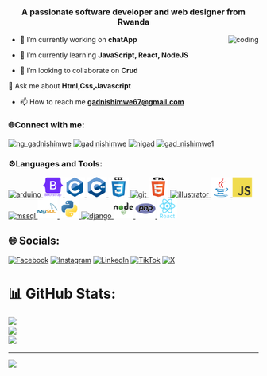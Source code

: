 <!--[![MasterHead width="900"](https://encrypted-tbn0.gstatic.com/images?q=tbn:ANd9GcTiZN0m_8k7DaXbchVZP0H9AAOXwuNxwWHRrF1Vqe2J6w&s )] -->
<h1 align="center" Hello, I'm Gad NISHIMWE 
</h1>
<h3 align="center">A passionate software developer and web designer from Rwanda</h3>
<img align="right" alt="coding" src="https://encrypted-tbn0.gstatic.com/images?q=tbn:ANd9GcTVKKy3ls8JEjK-zHu7OtaimSbnlVOO535ndJ0On8ltpw&s">

- 🔭 I’m currently working on **chatApp**

- 🌱 I’m currently learning **JavaScript, React, NodeJS**

 - 👯 I’m looking to collaborate on **Crud**

💬 Ask me about **Html,Css,Javascript**

- 📫 How to reach me **gadnishimwe67@gmail.com**

<h3 align="left"> 🌐Connect with me:</h3>
<p align="left">
<a href="https://twitter.com/ng_gadnishimwe" target="blank"><img align="center" src="https://raw.githubusercontent.com/rahuldkjain/github-profile-readme-generator/master/src/images/icons/Social/twitter.svg" alt="ng_gadnishimwe" height="30" width="40" /></a>
<a href="https://linkedin.com/in/gad nishimwe" target="blank"><img align="center" src="https://raw.githubusercontent.com/rahuldkjain/github-profile-readme-generator/master/src/images/icons/Social/linked-in-alt.svg" alt="gad nishimwe" height="30" width="40" /></a>
<a href="https://fb.com/nigad" target="blank"><img align="center" src="https://raw.githubusercontent.com/rahuldkjain/github-profile-readme-generator/master/src/images/icons/Social/facebook.svg" alt="nigad" height="30" width="40" /></a>
<a href="https://instagram.com/gad_nishimwe1" target="blank"><img align="center" src="https://raw.githubusercontent.com/rahuldkjain/github-profile-readme-generator/master/src/images/icons/Social/instagram.svg" alt="gad_nishimwe1" height="30" width="40" /></a>
</p>

<h3 align="left">⚙️Languages and Tools:</h3>
<p align="left"> <a href="https://www.arduino.cc/" target="_blank" rel="noreferrer"> <img src="https://cdn.worldvectorlogo.com/logos/arduino-1.svg" alt="arduino" width="40" height="40"/> </a> <a href="https://getbootstrap.com" target="_blank" rel="noreferrer"> <img src="https://raw.githubusercontent.com/devicons/devicon/master/icons/bootstrap/bootstrap-plain-wordmark.svg" alt="bootstrap" width="40" height="40"/> </a> <a href="https://www.cprogramming.com/" target="_blank" rel="noreferrer"> <img src="https://raw.githubusercontent.com/devicons/devicon/master/icons/c/c-original.svg" alt="c" width="40" height="40"/> </a> <a href="https://www.w3schools.com/cpp/" target="_blank" rel="noreferrer"> <img src="https://raw.githubusercontent.com/devicons/devicon/master/icons/cplusplus/cplusplus-original.svg" alt="cplusplus" width="40" height="40"/> </a> <a href="https://www.w3schools.com/css/" target="_blank" rel="noreferrer"> <img src="https://raw.githubusercontent.com/devicons/devicon/master/icons/css3/css3-original-wordmark.svg" alt="css3" width="40" height="40"/> </a> <a href="https://git-scm.com/" target="_blank" rel="noreferrer"> <img src="https://www.vectorlogo.zone/logos/git-scm/git-scm-icon.svg" alt="git" width="40" height="40"/> </a> <a href="https://www.w3.org/html/" target="_blank" rel="noreferrer"> <img src="https://raw.githubusercontent.com/devicons/devicon/master/icons/html5/html5-original-wordmark.svg" alt="html5" width="40" height="40"/> </a> <a href="https://www.adobe.com/in/products/illustrator.html" target="_blank" rel="noreferrer"> <img src="https://www.vectorlogo.zone/logos/adobe_illustrator/adobe_illustrator-icon.svg" alt="illustrator" width="40" height="40"/> </a> <a href="https://www.java.com" target="_blank" rel="noreferrer"> <img src="https://raw.githubusercontent.com/devicons/devicon/master/icons/java/java-original.svg" alt="java" width="40" height="40"/> </a> <a href="https://developer.mozilla.org/en-US/docs/Web/JavaScript" target="_blank" rel="noreferrer"> <img src="https://raw.githubusercontent.com/devicons/devicon/master/icons/javascript/javascript-original.svg" alt="javascript" width="40" height="40"/> </a> <a href="https://www.microsoft.com/en-us/sql-server" target="_blank" rel="noreferrer"> <img src="https://www.svgrepo.com/show/303229/microsoft-sql-server-logo.svg" alt="mssql" width="40" height="40"/> </a> <a href="https://www.mysql.com/" target="_blank" rel="noreferrer"> <img src="https://raw.githubusercontent.com/devicons/devicon/master/icons/mysql/mysql-original-wordmark.svg" alt="mysql" width="40" height="40"/> </a>
  <!-- Python -->
  <a href="https://www.python.org" target="_blank" rel="noreferrer">
    <img src="https://raw.githubusercontent.com/devicons/devicon/master/icons/python/python-original.svg" alt="python" width="40" height="40"/>
  </a>
  <!-- Django -->
  <a href="https://www.djangoproject.com/" target="_blank" rel="noreferrer">
    <img src="https://cdn.worldvectorlogo.com/logos/django.svg" alt="django" width="40" height="40"/>
  </a>
 <a href="https://nodejs.org" target="_blank" rel="noreferrer"> <img src="https://raw.githubusercontent.com/devicons/devicon/master/icons/nodejs/nodejs-original-wordmark.svg" alt="nodejs" width="40" height="40"/> </a> <a href="https://www.php.net" target="_blank" rel="noreferrer"> <img src="https://raw.githubusercontent.com/devicons/devicon/master/icons/php/php-original.svg" alt="php" width="40" height="40"/> </a> <a href="https://reactjs.org/" target="_blank" rel="noreferrer"> <img src="https://raw.githubusercontent.com/devicons/devicon/master/icons/react/react-original-wordmark.svg" alt="react" width="40" height="40"/> </a>
<p align="left">
 
  <!-- React Native
  <a href="https://reactnative.dev/" target="_blank" rel="noreferrer">
    <img src="https://raw.githubusercontent.com/devicons/devicon/master/icons/react/react-original-wordmark.svg" alt="react-native" width="40" height="40"/>
  </a> -->
  <!-- Node.js
  <a href="https://nodejs.org" target="_blank" rel="noreferrer">
    <img src="https://raw.githubusercontent.com/devicons/devicon/master/icons/nodejs/nodejs-original-wordmark.svg" alt="nodejs" width="40" height="40"/>
  </a> -->
</p>


</p>

<!-- # 💫 About Me:
🔭 I’m currently working on chatApp<br><br>🌱 I’m currently learning JavaScript, React, NodeJS<br><br>👯 I’m looking to collaborate on Crud<br><br>💬 Ask me about Html,Css,Javascript -->


 ## 🌐 Socials:
[![Facebook](https://img.shields.io/badge/Facebook-%231877F2.svg?logo=Facebook&logoColor=white)](https://facebook.com/NiGad) [![Instagram](https://img.shields.io/badge/Instagram-%23E4405F.svg?logo=Instagram&logoColor=white)](https://instagram.com/gad_nishimwe1) [![LinkedIn](https://img.shields.io/badge/LinkedIn-%230077B5.svg?logo=linkedin&logoColor=white)](https://linkedin.com/in/GadNishimwe) [![TikTok](https://img.shields.io/badge/TikTok-%23000000.svg?logo=TikTok&logoColor=white)](https://tiktok.com/@1nishimwe_gad) [![X](https://img.shields.io/badge/X-black.svg?logo=X&logoColor=white)](https://x.com/NG_GadNISHIMWE) 

<!--# 💻 Tech Stack:
![C++](https://img.shields.io/badge/c++-%2300599C.svg?style=plastic&logo=c%2B%2B&logoColor=white) ![C](https://img.shields.io/badge/c-%2300599C.svg?style=plastic&logo=c&logoColor=white) ![Fortran](https://img.shields.io/badge/Fortran-%23734F96.svg?style=plastic&logo=fortran&logoColor=white) ![Java](https://img.shields.io/badge/java-%23ED8B00.svg?style=plastic&logo=openjdk&logoColor=white) ![JavaScript](https://img.shields.io/badge/javascript-%23323330.svg?style=plastic&logo=javascript&logoColor=%23F7DF1E) ![PHP](https://img.shields.io/badge/php-%23777BB4.svg?style=plastic&logo=php&logoColor=white) ![Python](https://img.shields.io/badge/python-3670A0?style=plastic&logo=python&logoColor=ffdd54) ![GithubPages](https://img.shields.io/badge/github%20pages-121013?style=plastic&logo=github&logoColor=white) ![Apache Tomcat](https://img.shields.io/badge/apache%20tomcat-%23F8DC75.svg?style=plastic&logo=apache-tomcat&logoColor=black) ![Apache](https://img.shields.io/badge/apache-%23D42029.svg?style=plastic&logo=apache&logoColor=white) ![MySQL](https://img.shields.io/badge/mysql-4479A1.svg?style=plastic&logo=mysql&logoColor=white) ![Adobe](https://img.shields.io/badge/adobe-%23FF0000.svg?style=plastic&logo=adobe&logoColor=white) ![Adobe Acrobat Reader](https://img.shields.io/badge/Adobe%20Acrobat%20Reader-EC1C24.svg?style=plastic&logo=Adobe%20Acrobat%20Reader&logoColor=white) ![Canva](https://img.shields.io/badge/Canva-%2300C4CC.svg?style=plastic&logo=Canva&logoColor=white) ![Figma](https://img.shields.io/badge/figma-%23F24E1E.svg?style=plastic&logo=figma&logoColor=white) ![Framer](https://img.shields.io/badge/Framer-black?style=plastic&logo=framer&logoColor=blue) ![GitHub](https://img.shields.io/badge/github-%23121011.svg?style=plastic&logo=github&logoColor=white) ![Git](https://img.shields.io/badge/git-%23F05033.svg?style=plastic&logo=git&logoColor=white) ![Cisco](https://img.shields.io/badge/cisco-%23049fd9.svg?style=plastic&logo=cisco&logoColor=black) ![Arduino](https://img.shields.io/badge/-Arduino-00979D?style=plastic&logo=Arduino&logoColor=white) ![Portfolio](https://img.shields.io/badge/Portfolio-%23000000.svg?style=plastic&logo=firefox&logoColor=#FF7139) ![CSS3](https://img.shields.io/badge/css3-%231572B6.svg?style=plastic&logo=css3&logoColor=white) ![NodeJS](https://img.shields.io/badge/node.js-6DA55F?style=plastic&logo=node.js&logoColor=white) -->

# 📊 GitHub Stats:
![](https://github-readme-stats.vercel.app/api?username=GadNISHIMWE&theme=blue-green&hide_border=false&include_all_commits=false&count_private=false)<br/>
![](https://github-readme-streak-stats.herokuapp.com/?user=GadNISHIMWE&theme=blue-green&hide_border=false)<br/>
![](https://github-readme-stats.vercel.app/api/top-langs/?username=GadNISHIMWE&theme=blue-green&hide_border=false&include_all_commits=false&count_private=false&layout=compact)

<!--## 🏆 GitHub Trophies
![](https://github-profile-trophy.vercel.app/?username=GadNISHIMWE&theme=radical&no-frame=false&no-bg=false&margin-w=4)-->

<!-- ### 🔝 Top Contributed Repo
![](https://github-contributor-stats.vercel.app/api?username=GadNISHIMWE&limit=5&theme=dark&combine_all_yearly_contributions=true) -->

---
[![](https://visitcount.itsvg.in/api?id=GadNISHIMWE&icon=0&color=0)](https://visitcount.itsvg.in)

<!-- Proudly created with GPRM ( https://gprm.itsvg.in ) -->
